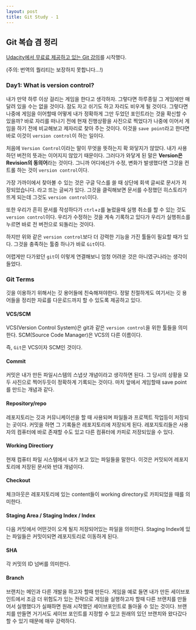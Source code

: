 ```yaml
---
layout: post
title: Git Study - 1
---
```


## Git 복습 겸 정리

[Udacity에서 무료료 제공하고 있는 Git 강의](https://www.udacity.com/course/version-control-with-git--ud123)를 시작했다.

(주의: 번역의 퀄리티는 보장하지 못합니다...!)


### Day1: What is version control?

내가 만약 하루 이상 걸리는 게임을 한다고 생각하자. 그렇다면 하루종일 그 게임에만 매달려 있을 수는 없을 것이다. 잠도 자고 쉬기도 하고 자리도 비우게 될 것이다. 그렇다면 나중에 게임을 이어할때 어떻게 내가 정확하게 그만 두었던 포인트라는 것을 확신할 수 있을까? 바로 자리를 떠나기 전에 현재 진행상황을 사진으로 찍었다가 나중에 이어서 게임을 하기 전에 비교해보고 제자리로 찾아 주는 것이다. 이것을 `save point`라고 한다면 바로 이것이 `version control`이 하는 일이다.

처음에 `Version Control`이라는 말이 무엇을 뜻하는지 확 와닿지가 않았다. 내가 사용하던 버전의 뜻과는 이어지지 않았기 때문이다. 그러다가 와닿게 된 말은 **Version은 Revision의 동의어**라는 것이다. 그니까 어디에선가 수정, 변화가 발생했다면 그것을 컨트롤 하는 것이 `version control`이다. 

가장 가까이에서 찾아볼 수 있는 것은 구글 닥스를 쓸 때 상단에 회색 글씨로 문서가 저장되었습니다. 라고 뜨는 글씨가 있다. 그것을 클릭해보면 문서를 수정했던 히스토리가 뜨게 되는데 그것도 `version control`이다.

또한 우리가 흔히 문서를 작성하다가 `ctrl`+`z`를 눌렀을때 실행 취소를 할 수 있는 것도 `version control`이다. 우리가 수정하는 것을 계속 기록하고 있다가 우리가 실행취소를 누르면 바로 전 버전으로 되돌리는 것이다.

하지만 위와 같은 `version control`보다 더 강력한 기능을 가진 툴들이 필요할 때가 있다. 그것을 충족하는 툴중 하나가 바로 `Git`이다. 

어렵게만 다가왔던 `git`이 이렇게 연결해보니 엄청 어려운 것은 아니였구나라는 생각이 들었다. 



### Git Terms
깃을 이용하기 위해서는 깃 용어들에 친숙해져야한다. 정말 친절하게도 여기서는 깃 용어들을 정리한 자료를 다운로드까지 할 수 있도록 제공하고 있다.

#### VCS/SCM

VCS(Version Control System)은 git과 같은 `version control`을 위한 툴들을 의미한다. SCM(Source Code Manager)은 VCS의 다른 이름이다.

즉, `Git`은 VCS이자 SCM인 것이다.

#### Commit
커밋은 내가 만든 파일시스템의 스냅샷 개념이라고 생각하면 된다. 그 당시의 상황을 모두 사진으로 찍어두듯이 정확하게 기록되는 것이다. 마치 앞에서 게임할때 save point를 만드는 개념과 같다.

#### Repository/repo
레포지토리는 깃과 커뮤니케이션을 할 때 사용되며 파일들과 프로젝트 작업등이 저장되는 곳이다. 커밋을 하면 그 기록들은 레포지토리에 저장되게 된다. 레포지토리들은 사용자의 컴퓨터에 바로 존재할 수도 있고 다른 컴퓨터에 카피로 저장되있을 수 있다.

#### Working Directiory
현재 컴퓨터 파일 시스템에서 내가 보고 있는 파일들을 말한다. 이것은 커밋되어 레포지토리에 저장된 문서와 반대 개념이다.

#### Checkout
체크아웃은 레포지토리에 있는 content들이 working directory로 카피되었을 때를 의미한다.

#### Staging Area / Staging Index / Index
다음 커밋에서 어떤것이 오게 될지 저장되어있는 파일을 의미한다. Staging Index에 있는 파일들은 커밋이되면 레포지토리로 이동하게 된다.

#### SHA
각 커밋의 ID 넘버를 의미한다.

#### Branch
브랜치는 메인과 다른 개발을 하고자 할때 만든다. 게임을 예로 들면 내가 만든 세이브포인트에서 조금 더 위험도가 있는 전략으로 게임을 실행하고자 할때 다른 브랜치를 만들어서 실행했다가 실패하면 원래 시작했던 세이브포인트로 돌아올 수 있는 것이다. 브랜치를 만들면 거기서도 세이브 포인트를 지정할 수 있고 원래의 있던 브랜치와 왔다갔다 할 수 있기 때문에 매우 강력하다.


